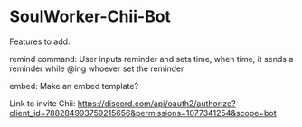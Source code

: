 # SoulWorker-Chii-Bot
Features to add:

  remind command: User inputs reminder and sets time, when time, it sends a reminder while @ing whoever set the reminder

  embed: Make an embed template?

  Link to invite Chii:
  https://discord.com/api/oauth2/authorize?client_id=788284993759215656&permissions=1077341254&scope=bot